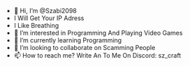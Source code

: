 - 👋 Hi, I’m @Szabi2098
- I Will Get Your IP Adress
- I Like Breathing
- 👀 I’m interested in Programming And Playing Video Games
- 🌱 I’m currently learning Programming
- 💞️ I’m looking to collaborate on Scamming People
- 📫 How to reach me? Write An To Me On Discord: sz_craft

<!---
Szabi2098/Szabi2098 is a ✨ special ✨ repository because its `README.md` (this file) appears on your GitHub profile.
You can click the Preview link to take a look at your changes.
--->
